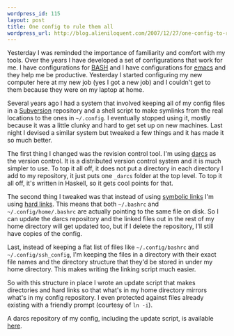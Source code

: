 ```yaml
--- 
wordpress_id: 115
layout: post
title: One config to rule them all
wordpress_url: http://blog.alieniloquent.com/2007/12/27/one-config-to-rule-them-all/
---
```

Yesterday I was reminded the importance of familiarity and comfort with my tools. Over the years I have developed a set of configurations that work for me. I have configurations for <a href="http://www.gnu.org/software/bash/">BASH</a> and I have configurations for <a href="http://www.gnu.org/software/emacs/">emacs</a> and they help me be productive. Yesterday I started configuring my new computer here at my new job (yes I got a new job) and I couldn't get to them because they were on my laptop at home.

Several years ago I had a system that involved keeping all of my config files in a <a href="http://subversion.tigris.org/">Subversion</a> repository and a shell script to make symlinks from the real locations to the ones in <code>~/.config</code>. I eventually stopped using it, mostly because it was a little clunky and hard to get set up on new machines. Last night I devised a similar system but tweaked a few things and it has made it so much better. 

The first thing I changed was the revision control tool.  I'm using <a href="http://darcs.net">darcs</a> as the version control. It is a distributed version control system and it is much simpler to use. To top it all off, it does not put a directory in each directory I add to my repository, it just puts one <code>_darcs</code> folder at the top level. To top it all off, it's written in Haskell, so it gets cool points for that.

The second thing I tweaked was that instead of using <a href="http://en.wikipedia.org/wiki/Symbolic_link">symbolic links</a> I'm using <a href="http://en.wikipedia.org/wiki/Hard_link">hard links</a>. This means that both <code>~/.bashrc</code> and <code>~/.config/home/.bashrc</code> are actually pointing to the same file on disk. So I can update the darcs repository and the linked files out in the rest of my home directory will get updated too, but if I delete the repository, I'll still have copies of the config.

Last, instead of keeping a flat list of files like <code>~/.config/bashrc</code> and <code>~/.config/ssh_config</code>, I'm keeping the files in a directory with their exact file names and the directory structure that they'd be stored in under my home directory. This makes writing the linking script much easier.

So with this structure in place I wrote an update script that makes directories and hard links so that what's in my home directory mirrors what's in my config repository. I even protected against files already existing with a friendly prompt (courtesy of <code>ln -i</code>).

A darcs repository of my config, including the update script, is available <a href="http://www.alieniloquent.com/code/config/">here</a>.
